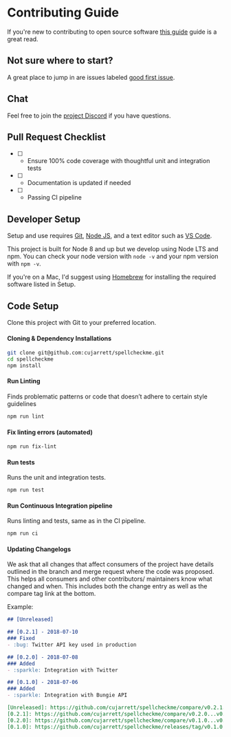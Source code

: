# Contributing Guide

If you're new to contributing to open source software
[this guide](https://opensource.guide/how-to-contribute/) guide is a great read.

## Not sure where to start?
A great place to jump in are issues labeled [good first issue](https://github.com/cujarrett/spellcheckme/labels/good%20first%20issue).

## Chat
Feel free to join the [project Discord](https://discord.gg/uuQDgzhbrd) if you have questions.

## Pull Request Checklist
- [ ] - Ensure 100% code coverage with thoughtful unit and integration tests
- [ ] - Documentation is updated if needed
- [ ] - Passing CI pipeline

## Developer Setup
Setup and use requires [Git](https://git-scm.com/), [Node JS](https://nodejs.org/en/), and a text
editor such as [VS Code](https://code.visualstudio.com/).

This project is built for Node 8 and up but we develop using Node LTS and npm. You can
check your node version with `node -v` and your npm version with `npm -v`.

If you're on a Mac, I'd suggest using [Homebrew](https://brew.sh/) for installing the required
software listed in Setup.

## Code Setup
Clone this project with Git to your preferred location.

#### Cloning & Dependency Installations
```sh
git clone git@github.com:cujarrett/spellcheckme.git
cd spellcheckme
npm install
```

#### Run Linting
Finds problematic patterns or code that doesn’t adhere to certain style guidelines
```sh
npm run lint
```

#### Fix linting errors (automated)
```sh
npm run fix-lint
```

#### Run tests
Runs the unit and integration tests.
```sh
npm run test
```

#### Run Continuous Integration pipeline

Runs linting and tests, same as in the CI pipeline.
```sh
npm run ci
```

#### Updating Changelogs

We ask that all changes that affect consumers of the project have details outlined in the branch and
merge request where the code was proposed. This helps all consumers and other contributors/
maintainers know what changed and when. This includes both the change entry as well as the compare
tag link at the bottom.

Example:

```md
## [Unreleased]

## [0.2.1] - 2018-07-10
### Fixed
- :bug: Twitter API key used in production

## [0.2.0] - 2018-07-08
### Added
- :sparkle: Integration with Twitter

## [0.1.0] - 2018-07-06
### Added
- :sparkle: Integration with Bungie API

[Unreleased]: https://github.com/cujarrett/spellcheckme/compare/v0.2.1...master
[0.2.1]: https://github.com/cujarrett/spellcheckme/compare/v0.2.0...v0.2.1
[0.2.0]: https://github.com/cujarrett/spellcheckme/compare/v0.1.0...v0.2.0
[0.1.0]: https://github.com/cujarrett/spellcheckme/releases/tag/v0.1.0
```
